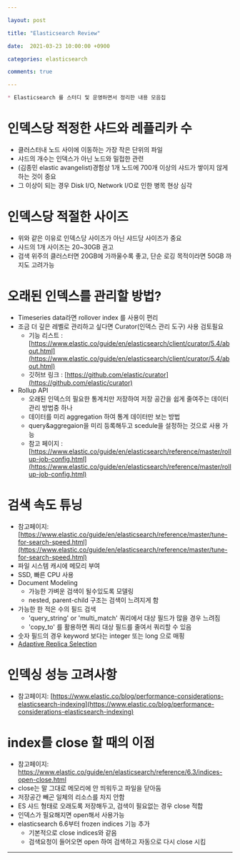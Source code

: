 ```yaml
---

layout: post

title: "Elasticsearch Review"

date:  2021-03-23 10:00:00 +0900

categories: elasticsearch

comments: true 

---
```




```markdown
* Elasticsearch 를 스터디 및 운영하면서 정리한 내용 모음집
```






# 인덱스당 적정한 샤드와 레플리카 수

* 클러스터내 노드 사이에 이동하는 가장 작은 단위의 파일
* 샤드의 개수는 인덱스가 아닌 노드와 밀접한 관련 
* (김종민 elastic avangelist)경험상 1개 노드에 700개 이상의 샤드가 쌓이지 않게 하는 것이 중요 
* 그 이상이 되는 경우 Disk I/O, Network I/O로 인한 병목 현상 심각



# 인덱스당 적절한 사이즈

* 위와 같은 이유로 인덱스당 사이즈가 아닌 샤드당 사이즈가 중요
* 샤드의 1개 사이즈는 20~30GB 권고 
* 검색 위주의 클러스터면 20GB에 가까울수록 좋고, 단순 로깅 목적이라면 50GB 까지도 고려가능

  

  

# 오래된 인덱스를 관리할 방법?

* Timeseries data라면 rollover index 를 사용이 편리
* 조금 더 깊은 레벨로 관리하고 싶다면 Curator(인덱스 관리 도구) 사용 검토필요 
  * 기능 리스트 : [https://www.elastic.co/guide/en/elasticsearch/client/curator/5.4/about.html](https://www.elastic.co/guide/en/elasticsearch/client/curator/5.4/about.html)
  * 깃허브 링크 : [https://github.com/elastic/curator](https://github.com/elastic/curator)
* Rollup API
  * 오래된 인덱스의 필요한 통계치만 저장하여 저장 공간을 쉽게 줄여주는 데이터 관리 방법중 하나
  * 데이터를 미리 aggregation 하여 통계 데이터만 보는 방법
  * query&aggregaion을 미리 등록해두고 scedule을 설정하는 것으로 사용 가능
  * 참고 페이지 :  [https://www.elastic.co/guide/en/elasticsearch/reference/master/rollup-job-config.html](https://www.elastic.co/guide/en/elasticsearch/reference/master/rollup-job-config.html)
  
    
  
    

# 검색 속도 튜닝

* 참고페이지: [https://www.elastic.co/guide/en/elasticsearch/reference/master/tune-for-search-speed.html](https://www.elastic.co/guide/en/elasticsearch/reference/master/tune-for-search-speed.html)
* 파일 시스템 캐시에 메모리 부여
* SSD, 빠른 CPU 사용
* Document Modeling
  * 가능한 가벼운 검색이 될수있도록 모델링
  * nested, parent-child 구조는 검색이 느려지게 함
* 가능한 한 적은 수의 필드 검색
  * 'query_string' or 'multi_match' 쿼리에서 대상 필드가 많을 경우 느려짐
  * 'copy_to' 를 활용하면 쿼리 대상 필드를 줄여서 쿼리할 수 있음
* 숫자 필드의 경우 keyword 보다는 integer 또는 long 으로 매핑
* [Adaptive Replica Selection](https://www.elastic.co/guide/en/elasticsearch/reference/current/tune-for-search-speed.html#_turn_on_adaptive_replica_selection)

  

  

# 인덱싱 성능 고려사항

* 참고페이지: [https://www.elastic.co/blog/performance-considerations-elasticsearch-indexing](https://www.elastic.co/blog/performance-considerations-elasticsearch-indexing)

  
  
  

# index를 close 할 때의 이점

* 참고페이지: https://www.elastic.co/guide/en/elasticsearch/reference/6.3/indices-open-close.html
* close는 말 그대로 메모리에 안 띄워두고 파일을 닫아둠
* 저장공간 빼곤 일체의 리소스를 차지 안함
* ES 샤드 형태로 오래도록 저장해두고, 검색이 필요없는 경우 close 적합
* 인덱스가 필요해지면 open해서 사용가능
* elasticsearch 6.6부터 frozen indices 기능 추가
  * 기본적으로 close indices와 같음
  * 검색요청이 들어오면 open 하여 검색하고 자동으로 다시 close 시킴
  










---
